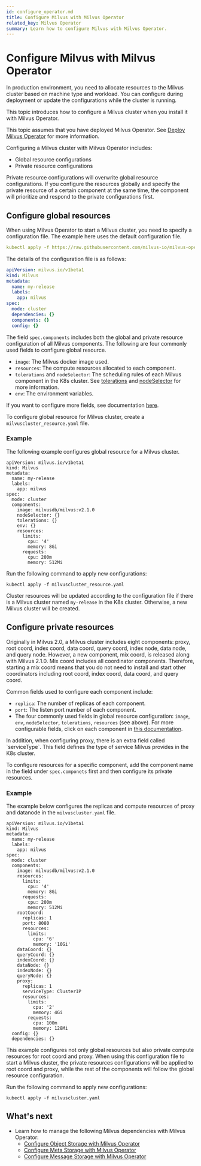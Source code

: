 ```yaml
---
id: configure_operator.md
title: Configure Milvus with Milvus Operator
related_key: Milvus Operator
summary: Learn how to configure Milvus with Milvus Operator.
---
```


# Configure Milvus with Milvus Operator

In production environment, you need to allocate resources to the Milvus cluster based on machine type and workload. You can configure during deployment or update the configurations while the cluster is running.

This topic introduces how to configure a Milvus cluster when you install it with Milvus Operator.

This topic assumes that you have deployed Milvus Operator. See [Deploy Milvus Operator](install_cluster-milvusoperator.md) for more information.

Configuring a Milvus cluster with Milvus Operator includes:
- Global resource configurations
- Private resource configurations

<div class="alert note">
Private resource configurations will overwrite global resource configurations. If you configure the resources globally and specify the private resource of a certain component at the same time, the component will prioritize and respond to the private configurations first.
</div>

## Configure global resources

When using Milvus Operator to start a Milvus cluster, you need to specify a configuration file. The example here uses the default configuration file.

```yaml
kubectl apply -f https://raw.githubusercontent.com/milvus-io/milvus-operator/main/config/samples/milvus_cluster_default.yaml
```

The details of the configuration file is as follows:

```yaml
apiVersion: milvus.io/v1beta1
kind: Milvus
metadata:
  name: my-release
  labels:
    app: milvus
spec:
  mode: cluster
  dependencies: {}
  components: {}
  config: {}
```

The field `spec.components` includes both the global and private resource configuration of all Milvus components. The following are four commonly used fields to configure global resource. 
- `image`: The Milvus docker image used.
- `resources`: The compute resources allocated to each component.
- `tolerations` and `nodeSelector`: The scheduling rules of each Milvus component in the K8s cluster. See [tolerations](https://kubernetes.io/docs/concepts/scheduling-eviction/taint-and-toleration/) and [nodeSelector](https://kubernetes.io/docs/concepts/scheduling-eviction/assign-pod-node/) for more information.
- `env`: The environment variables. 

If you want to configure more fields, see documentation [here](https://pkg.go.dev/github.com/milvus-io/milvus-operator/apis/milvus.io/v1beta1#ComponentSpec).

To configure global resource for Milvus cluster, create a `milvuscluster_resource.yaml` file. 

### Example

The following example configures global resource for a Milvus cluster.

```
apiVersion: milvus.io/v1beta1
kind: Milvus
metadata:
  name: my-release
  labels:
    app: milvus
spec:
  mode: cluster
  components:
    image: milvusdb/milvus:v2.1.0
    nodeSelector: {}
    tolerations: {}
    env: {}
    resources:
      limits:
        cpu: '4'
        memory: 8Gi
      requests:
        cpu: 200m
        memory: 512Mi
```

Run the following command to apply new configurations:

```
kubectl apply -f milvuscluster_resource.yaml
```

<div class="alert note">
Cluster resources will be updated according to the configuration file if there is a Milvus cluster named <code>my-release</code> in the K8s cluster. Otherwise, a new Milvus cluster will be created.
</div>

## Configure private resources

Originally in Milvus 2.0, a Milvus cluster includes eight components: proxy, root coord, index coord, data coord, query coord, index node, data node, and query node. However, a new component, mix coord, is released along with Milvus 2.1.0. Mix coord includes all coordinator components. Therefore, starting a mix coord means that you do not need to install and start other coordinators including root coord, index coord, data coord, and query coord.

Common fields used to configure each component include:
- `replica`: The number of replicas of each component.
- `port`: The listen port number of each component.
- The four commonly used fields in global resource configuration: `image`, `env`, `nodeSelector`, `tolerations`, `resources` (see above). For more configurable fields, click on each component in [this documentation](https://pkg.go.dev/github.com/milvus-io/milvus-operator/apis/milvus.io/v1beta1#MilvusComponents).

<div class="alert note">
In addition, when configuring proxy, there is an extra field called `serviceType`. This field defines the type of service Milvus provides in the K8s cluster.
</div>

To configure resources for a specific component, add the component name in the field under `spec.componets` first and then configure its private resources.

### Example

The example below configures the replicas and compute resources of proxy and datanode in the `milvuscluster.yaml` file.

```
apiVersion: milvus.io/v1beta1
kind: Milvus
metadata:
  name: my-release
  labels:
    app: milvus
spec:
  mode: cluster
  components:
    image: milvusdb/milvus:v2.1.0
    resources:
      limits:
        cpu: '4'
        memory: 8Gi
      requests:
        cpu: 200m
        memory: 512Mi
    rootCoord: 
      replicas: 1
      port: 8080
      resources:
        limits:
          cpu: '6'
          memory: '10Gi'
    dataCoord: {}
    queryCoord: {}
    indexCoord: {}
    dataNode: {}
    indexNode: {}
    queryNode: {}
    proxy:
      replicas: 1
      serviceType: ClusterIP
      resources:
        limits:
          cpu: '2'
          memory: 4Gi
        requests:
          cpu: 100m
          memory: 128Mi
  config: {}
  dependencies: {}
```

<div class="alert note">
This example configures not only global resources but also private compute resources for root coord and proxy. When using this configuration file to start a Milvus cluster, the private resources configurations will be applied to root coord and proxy, while the rest of the components will follow the global resource configuration.
</div>

Run the following command to apply new configurations:

```
kubectl apply -f milvuscluster.yaml
```


## What's next

- Learn how to manage the following Milvus dependencies with Milvus Operator:
  - [Configure Object Storage with Milvus Operator](object_storage_operator.md)
  - [Configure Meta Storage with Milvus Operator](meta_storage_operator.md)
  - [Configure Message Storage with Milvus Operator](message_storage_operator.md)




